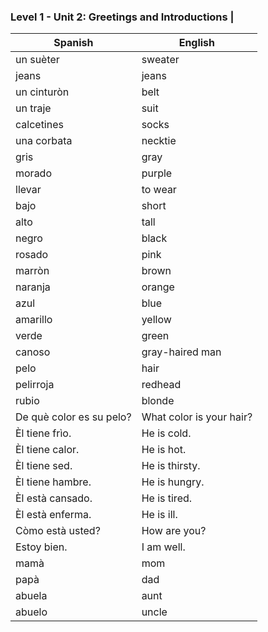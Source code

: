 ### Level 1 - Unit 2: Greetings and Introductions |

| Spanish | English |
| ------- | ------- |
| un suèter | sweater |
| jeans | jeans |
| un cinturòn | belt |
| un traje | suit |
| calcetines | socks |
| una corbata | necktie |
| gris | gray |
| morado | purple |
| llevar | to wear |
| bajo | short |
| alto | tall |
| negro | black |
| rosado | pink |
| marròn | brown |
| naranja | orange |
| azul | blue |
| amarillo | yellow |
| verde | green |
| canoso | gray-haired man |
| pelo | hair |
| pelirroja | redhead |
| rubio | blonde |
| De què color es su pelo? | What color is your hair?
Èl tiene frìo. | He is cold. |
Èl tiene calor. | He is hot. |
Èl tiene sed. | He is thirsty. |
Èl tiene hambre. | He is hungry. |
Èl està cansado. | He is tired. |
Èl està enferma. | He is ill. |
| Còmo està usted? | How are you?
| Estoy bien. | I am well. |
| mamà | mom |
| papà | dad |
| abuela | aunt |
| abuelo | uncle |